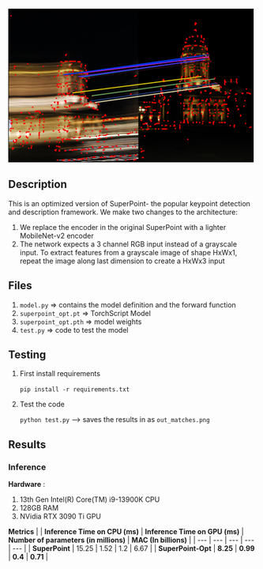 ![Sample Result](data/results.png)
## Description
This is an optimized version of SuperPoint- the popular keypoint detection and description framework. We make two changes to the architecture:
1. We replace the encoder in the original SuperPoint with a lighter MobileNet-v2 encoder
2. The network expects a 3 channel RGB input instead of a grayscale input. To extract features from a grayscale image of shape HxWx1, repeat the image along last dimension to create a HxWx3 input

## Files
1. `model.py` => contains the model definition and the forward function
2. `superpoint_opt.pt` => TorchScript Model
3. `superpoint_opt.pth` => model weights
4. `test.py` => code to test the model

## Testing
1. First install requirements

    `pip install -r requirements.txt`
2. Test the code

    `python test.py` --> saves the results in as `out_matches.png`
<!--## Evaluation on HPatches-->
## Results

### Inference
**Hardware** : 
1. 13th Gen Intel(R) Core(TM) i9-13900K CPU
2. 128GB RAM
3. NVidia RTX 3090 Ti GPU

**Metrics**
|  | **Inference Time on CPU (ms)** | **Inference Time on GPU (ms)** | **Number of parameters (in millions)** | **MAC (In billions)** |
| --- | --- | --- | --- | --- |
| **SuperPoint** | 15.25 | 1.52 | 1.2 | 6.67 |
| **SuperPoint-Opt** | **8.25** | **0.99** | **0.4** | **0.71** |